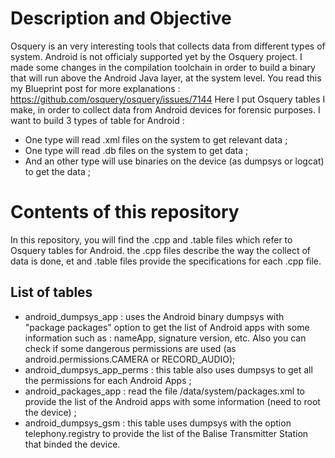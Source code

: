 # Description and Objective
Osquery is an very interesting tools that collects data from different types of system. 
Android is not officialy supported yet by the Osquery project.
I made some changes in the compilation toolchain in order to build a binary that will run above the Android Java layer, at the system level.
You read this my Blueprint post for more explanations : https://github.com/osquery/osquery/issues/7144
Here I put Osquery tables I make, in order to collect data from Android devices for forensic purposes.
I want to build 3 types of table for Android : 
- One type will read .xml files on the system to get relevant data ;
- One type will read .db files on the system to get data ;
- And an other type will use binaries on the device (as dumpsys or logcat) to get the data ;
# Contents of this repository
In this repository, you will find the .cpp and .table files which refer to Osquery tables for Android.
the .cpp files describe the way the collect of data is done, et and .table files provide the specifications for each .cpp file.
## List of tables
- android_dumpsys_app : uses the Android binary dumpsys with "package packages" option to get the list of Android apps with some information such as : nameApp, signature version, etc. Also you can check if some dangerous permissions are used (as android.permissions.CAMERA or RECORD_AUDIO);
- android_dumpsys_app_perms : this table also uses dumpsys to get all the permissions for each Android Apps ;
- android_packages_app : read the file /data/system/packages.xml to provide the list of the Android apps with some information (need to root the device) ;
- android_dumpsys_gsm : this table uses dumpsys with the option telephony.registry to provide the list of the Balise Transmitter Station that binded the device.
